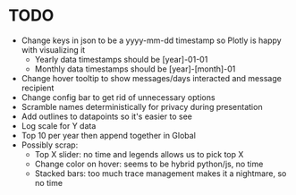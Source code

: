 # TODO
* Change keys in json to be a yyyy-mm-dd timestamp so Plotly is happy with visualizing it
	* Yearly data timestamps should be [year]-01-01
	* Monthly data timestamps should be [year]-[month]-01
* Change hover tooltip to show messages/days interacted and message recipient
* Change config bar to get rid of unnecessary options
* Scramble names deterministically for privacy during presentation
* Add outlines to datapoints so it's easier to see
* Log scale for Y data
* Top 10 per year then append together in Global
* Possibly scrap:
	* Top X slider: no time and legends allows us to pick top X
	* Change color on hover: seems to be hybrid python/js, no time
	* Stacked bars: too much trace management makes it a nightmare, so no time